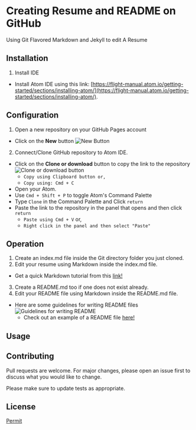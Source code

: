 # Creating Resume and README on GitHub
Using Git Flavored Markdown and Jekyll to edit A Resume

## Installation
1. Install IDE
  * Install Atom IDE using this link: [https://flight-manual.atom.io/getting-started/sections/installing-atom/](https://flight-manual.atom.io/getting-started/sections/installing-atom/).

## Configuration
1. Open a new repository on your GitHub Pages account
  + Click on the **New** button ![New Button](https://github.com/Annasisa01/IsaAnnas.github.io/blob/master/img/image1.15.15%20PM.png)
2. Connect/Clone GitHub repository to Atom IDE.
  + Click on the **Clone or download** button to copy the link to the repository ![Clone or download button](https://github.com/Annasisa01/IsaAnnas.github.io/blob/master/img/Image2.png)
    - `Copy using Clipboard button or,`  
    - `Copy using: Cmd + C`
  + Open your Atom.
  + Use `Cmd + Shift + P` to toggle Atom's Command Palette
  + Type `Clone` in the Command Palette and Click `return`
  + Paste the link to the repository in the panel that opens and then click `return`
    - `Paste using Cmd + V` or,  
    - `Right click in the panel and then select "Paste"`

## Operation
1. Create an index.md file inside the Git directory folder you just cloned.
2. Edit your resume using Markdown inside the index.md file.
  * Get a quick Markdown tutorial from this [link!](https://helloacm.com/markdown-markup-language-quick-tutorial/)
3. Create a README.md too if one does not exist already.
4. Edit your README file using Markdown inside the README.md file.
  * Here are some guidelines for writing README files ![Guidelines for writing README](https://github.com/Annasisa01/IsaAnnas.github.io/blob/master/img/Image3.png)
    * Check out an example of a README file [here!](https://github.com/alichtman/stronghold#readme)


## Usage
## Contributing
Pull requests are welcome. For major changes, please open an issue first to discuss what you would like to change.

Please make sure to update tests as appropriate.

## License
[Permit](https://github.com/Annasisa01/IsaAnnas.github.io/blob/master/license/license.md)

